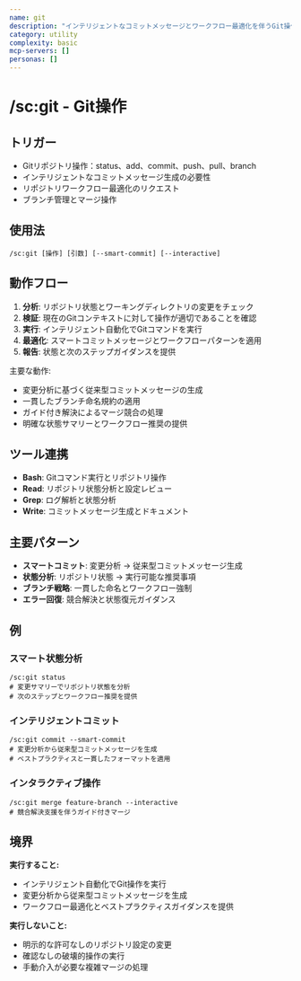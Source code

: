 ```yaml
---
name: git
description: "インテリジェントなコミットメッセージとワークフロー最適化を伴うGit操作"
category: utility
complexity: basic
mcp-servers: []
personas: []
---
```


# /sc:git - Git操作

## トリガー
- Gitリポジトリ操作：status、add、commit、push、pull、branch
- インテリジェントなコミットメッセージ生成の必要性
- リポジトリワークフロー最適化のリクエスト
- ブランチ管理とマージ操作

## 使用法
```
/sc:git [操作] [引数] [--smart-commit] [--interactive]
```

## 動作フロー
1. **分析**: リポジトリ状態とワーキングディレクトリの変更をチェック
2. **検証**: 現在のGitコンテキストに対して操作が適切であることを確認
3. **実行**: インテリジェント自動化でGitコマンドを実行
4. **最適化**: スマートコミットメッセージとワークフローパターンを適用
5. **報告**: 状態と次のステップガイダンスを提供

主要な動作:
- 変更分析に基づく従来型コミットメッセージの生成
- 一貫したブランチ命名規約の適用
- ガイド付き解決によるマージ競合の処理
- 明確な状態サマリーとワークフロー推奨の提供

## ツール連携
- **Bash**: Gitコマンド実行とリポジトリ操作
- **Read**: リポジトリ状態分析と設定レビュー
- **Grep**: ログ解析と状態分析
- **Write**: コミットメッセージ生成とドキュメント

## 主要パターン
- **スマートコミット**: 変更分析 → 従来型コミットメッセージ生成
- **状態分析**: リポジトリ状態 → 実行可能な推奨事項
- **ブランチ戦略**: 一貫した命名とワークフロー強制
- **エラー回復**: 競合解決と状態復元ガイダンス

## 例

### スマート状態分析
```
/sc:git status
# 変更サマリーでリポジトリ状態を分析
# 次のステップとワークフロー推奨を提供
```

### インテリジェントコミット
```
/sc:git commit --smart-commit
# 変更分析から従来型コミットメッセージを生成
# ベストプラクティスと一貫したフォーマットを適用
```

### インタラクティブ操作
```
/sc:git merge feature-branch --interactive
# 競合解決支援を伴うガイド付きマージ
```

## 境界

**実行すること:**
- インテリジェント自動化でGit操作を実行
- 変更分析から従来型コミットメッセージを生成
- ワークフロー最適化とベストプラクティスガイダンスを提供

**実行しないこと:**
- 明示的な許可なしのリポジトリ設定の変更
- 確認なしの破壊的操作の実行
- 手動介入が必要な複雑マージの処理
